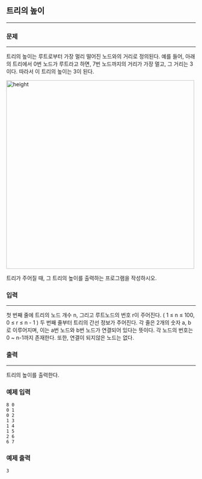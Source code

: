 ## 트리의 높이
***
### 문제
***
트리의 높이는 루트로부터 가장 멀리 떨어진 노드와의 거리로 정의된다. 예를 들어, 아래의 트리에서 0번 노드가 루트라고 하면, 7번 노드까지의 거리가 가장 멀고, 그 거리는 3이다. 따라서 이 트리의 높이는 3이 된다.

<img width="500" alt="height" src="https://user-images.githubusercontent.com/12872904/57237566-76939480-7062-11e9-961c-23db52ff216b.png">

트리가 주어질 때, 그 트리의 높이를 출력하는 프로그램을 작성하시오.


### 입력
***
첫 번째 줄에 트리의 노드 개수 n, 그리고 루트노드의 번호 r이 주어진다. ( 1 ≤ n ≤ 100, 0 ≤ r ≤ n - 1 ) 두 번째 줄부터 트리의 간선 정보가 주어진다. 각 줄은 2개의 숫자 a, b로 이루어지며, 이는 a번 노드와 b번 노드가 연결되어 있다는 뜻이다. 각 노드의 번호는 0 ~ n-1까지 존재한다. 또한, 연결이 되지않은 노드는 없다.  

### 출력
***
트리의 높이를 출력한다.

### 예제 입력
```
8 0
0 1
0 2
1 3
1 4
1 5
2 6
6 7
```
### 예제 출력
```
3
```
